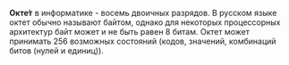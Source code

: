 **Окте́т** в информатике - восемь двоичных разрядов. В русском языке октет обычно называют байтом, однако для некоторых процессорных архитектур байт может и не быть равен 8 битам. Октет может принимать 256 возможных состояний (кодов, значений, комбинаций битов (нулей и единиц)).